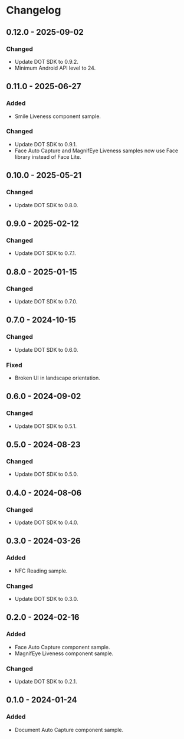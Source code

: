 # Changelog

## 0.12.0 - 2025-09-02
### Changed
- Update DOT SDK to 0.9.2.
- Minimum Android API level to 24.

## 0.11.0 - 2025-06-27
### Added
- Smile Liveness component sample.

### Changed
- Update DOT SDK to 0.9.1.
- Face Auto Capture and MagnifEye Liveness samples now use Face library instead of Face Lite.

## 0.10.0 - 2025-05-21
### Changed
- Update DOT SDK to 0.8.0.

## 0.9.0 - 2025-02-12
### Changed
- Update DOT SDK to 0.7.1.

## 0.8.0 - 2025-01-15
### Changed
- Update DOT SDK to 0.7.0.

## 0.7.0 - 2024-10-15
### Changed
- Update DOT SDK to 0.6.0.

### Fixed
- Broken UI in landscape orientation.

## 0.6.0 - 2024-09-02
### Changed
- Update DOT SDK to 0.5.1.

## 0.5.0 - 2024-08-23
### Changed
- Update DOT SDK to 0.5.0.

## 0.4.0 - 2024-08-06
### Changed
- Update DOT SDK to 0.4.0.

## 0.3.0 - 2024-03-26
### Added
- NFC Reading sample.

### Changed
- Update DOT SDK to 0.3.0.

## 0.2.0 - 2024-02-16
### Added
- Face Auto Capture component sample.
- MagnifEye Liveness component sample.

### Changed
- Update DOT SDK to 0.2.1.

## 0.1.0 - 2024-01-24
### Added
- Document Auto Capture component sample.
